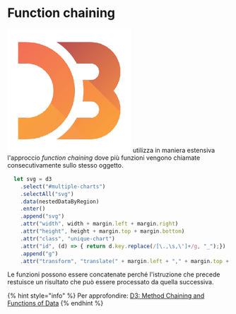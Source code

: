 # Function chaining

<img src="../../.gitbook/assets/1562726.png" alt="" data-size="line"> utilizza in maniera estensiva l'approccio _function chaining_ dove più funzioni vengono chiamate consecutivamente sullo stesso oggetto.

```javascript
  let svg = d3
    .select("#multiple-charts")
    .selectAll("svg")
    .data(nestedDataByRegion)
    .enter()
    .append("svg")
    .attr("width", width + margin.left + margin.right)
    .attr("height", height + margin.top + margin.bottom)
    .attr("class", "unique-chart")
    .attr("id", (d) => { return d.key.replace(/[\.,\s,\']+/g, "_");})
    .append("g")
    .attr("transform", "translate(" + margin.left + "," + margin.top + ")");
```

&#x20;Le funzioni possono essere concatenate perché l'istruzione che precede restuisce un risultato che può essere processato da quella successiva.

{% hint style="info" %}
Per approfondire: [D3: Method Chaining and Functions of Data](https://www.youtube.com/watch?v=fArnX5QA17g)
{% endhint %}
